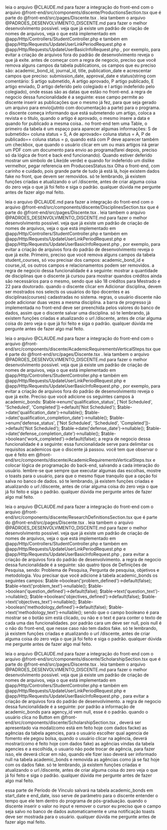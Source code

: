 leia o arquivo @CLAUDE.md para fazer a integração do front-end com o arquivo @front-end/src/components/discente/ProductionsSection.tsx que é parte do @front-end/src/pages/Discente.tsx .
leia tambem o arquivo @PADROES_DESENVOLVIMENTO_DISCENTE.md para fazer o melhor desenvolvimento possível. 
veja que já existe um padrão de criação de nomes de arquivos, veja o que está implementado em @app/Http/Controllers/StudentController.php e também em @app/Http/Requests/UpdateUserLinkPeriodRequest.php e @app/Http/Requests/UpdateUserBasicInfoRequest.php , por exemplo, para evitar a criação de arquivos fora do padrão de desenvolvimento reveja o que já exite.
antes de começar com a regra de negocio, preciso que você remova alguns campos da tabela publications, os campos que eu preciso são: 
academic_bond_id, journal_id, title, publication_date e acrescentar campos que preciso: submission_date, approval_date e status(string com comentário: S artigo submetido, A artigo aprovado, P artigo publicado, E artigo enviado, D artigo deferido pelo colegiado e I artigo indeferido pelo colegiado), onde essas são as datas que estão no front-end.
a regra de negocio dessa funcionalidade é a seguinte: esse campo permite ao discente inserir as publicações que o mesmo já fez, para que seja gerado um arquivo para envio(jutnto com documentação a parte) para o programa. o discente começa informando que está submetendo um artigo, coloca a revista e o titulo, quando o artigo é aprovado, o mesmo insere a data e quando for publicado a mesma coisa.. no front-end tem uma Table, o primeiro da tabela é um espaço para aparecer algumas informações:
S de submetido= coluna status = S,
A de aprovado= coluna status = A,
P de publicado== coluna status = p,
quando está com P deve aparecer também um checkbox, que quando o usuário clicar em um ou mais artigos irá gerar um PDF com um documento para envio ao programa(farei depois, preciso só da lógica de front e back end funcionando).
Quando estiver deferido mostrar um simbolo de Like(de verde) e quando for indeferido um dislike vermelhor, pegar referencia em ProducoesStatus.tsx
Olha o front-end, com carinho e cuidado, pois grande parte de tudo já está lá, hoje existem dados fake no front, que devem ser removidos.
só te lembrando, já existem funções criadas e atualizando o url /discente, antes de criar alguma coisa do zero veja o que já foi feito e siga o padrão. qualquer dúvida me pergunte antes de fazer algo mal feito.



leia o arquivo @CLAUDE.md para fazer a integração do front-end com o arquivo @front-end/src/components/discente/DisciplinesSection.tsx que é parte do @front-end/src/pages/Discente.tsx .
leia tambem o arquivo @PADROES_DESENVOLVIMENTO_DISCENTE.md para fazer o melhor desenvolvimento possível. 
veja que já existe um padrão de criação de nomes de arquivos, veja o que está implementado em @app/Http/Controllers/StudentController.php e também em @app/Http/Requests/UpdateUserLinkPeriodRequest.php e @app/Http/Requests/UpdateUserBasicInfoRequest.php , por exemplo, para evitar a criação de arquivos fora do padrão de desenvolvimento reveja o que já exite.
Primeiro, preciso que você remova alguns campos da tabela student_courses, só vou precisar dos campos: academic_bond_id e course_id, os outros campos e relacionamentos podem ser removidos.
a regra de negocio dessa funcionalidade é a seguinte: mostrar a quantidade de disciplinas que o discente já cursou para mostrar quandos créditos ainda são necessários para o mesmo, sendo que são 18 créditos para Mestrado e 22 para doutorado. quando o discente clicar em Adicionar disciplina, devem ser mostrados nos selects os usuários do tipo docentes e as disciplinas(courses) cadastradas no sistema. regras, o usuário discente não pode adicionar duas vezes a mesma disciplina. a barra de progresso já implementada no front-end deve ser preenchida pelos valores do banco de dados, assim que o discente salvar uma disciplina.
só te lembrando, já existem funções criadas e atualizando o url /discente, antes de criar alguma coisa do zero veja o que já foi feito e siga o padrão. qualquer dúvida me pergunte antes de fazer algo mal feito.






leia o arquivo @CLAUDE.md para fazer a integração do front-end com o arquivo @front-end/src/components/discente/AcademicRequirementsVerticalSteps.tsx que é parte do @front-end/src/pages/Discente.tsx . 
leia tambem o arquivo @PADROES_DESENVOLVIMENTO_DISCENTE.md para fazer o melhor desenvolvimento possível. 
veja que já existe um padrão de criação de nomes de arquivos, veja o que está implementado em @app/Http/Controllers/StudentController.php e também em @app/Http/Requests/UpdateUserLinkPeriodRequest.php e @app/Http/Requests/UpdateUserBasicInfoRequest.php , por exemplo, para evitar a criação de arquivos fora do padrão de desenvolvimento reveja o que já exite.
 Preciso que você adicione os seguintes campos à academic_bonds:
            $table->enum('qualification_status', ['Not Scheduled', 'Scheduled', 'Completed'])->default('Not Scheduled');
            $table->date('qualification_date')->nullable();
            $table->date('qualification_completion_date')->nullable();
            $table->enum('defense_status', ['Not Scheduled', 'Scheduled', 'Completed'])->default('Not Scheduled');
            $table->date('defense_date')->nullable();
            $table->date('defense_completion_date')->nullable();
            $table->boolean('work_completed')->default(false);
a regra de negocio dessa funcionalidade é a seguinte: essa funcionalidade serve para delimitar os requisitos academicos que o discente já passou. você tem que observar o que é feito em @front-end/src/components/discente/AcademicRequirementsVerticalSteps.tsx e colocar lógica de programação do back-end, salvando a cada interação do usuário. lembre-se que sempre que executar algumas das escolhas, mostre o toasts para o usuário, para que o mesmo fique tranquilo que a opção foi salva no banco de dados.
só te lembrando, já existem funções criadas e atualizando o url /discente, antes de criar alguma coisa do zero veja o que já foi feito e siga o padrão. qualquer dúvida me pergunte antes de fazer algo mal feito.




leia o arquivo @CLAUDE.md para fazer a integração do front-end com o arquivo @front-end/src/components/discente/ResearchDefinitionsSection.tsx que é parte do @front-end/src/pages/Discente.tsx . leia tambem o arquivo @PADROES_DESENVOLVIMENTO_DISCENTE.md para fazer o melhor desenvolvimento possível. veja que já existe um padrão de criação de nomes de arquivos, veja o que está implementado em @app/Http/Controllers/StudentController.php e também em @app/Http/Requests/UpdateUserLinkPeriodRequest.php e @app/Http/Requests/UpdateUserBasicInfoRequest.php , para evitar a criação de arquivos fora do padrão de desenvolvimento.
a regra de negocio dessa funcionalidade é a seguinte: são quatro tipos de Definições de Pesquisa, sendo: Problema de Pesquisa, Pergunta de pesquisa, objetivos e metodologia. Vou precisar que vocẽ adicione à tabela academic_bonds os seguintes campos: 
            $table->boolean('problem_defined')->default(false);
            $table->text('problem_text')->nullable();
            $table->boolean('question_defined')->default(false);
            $table->text('question_text')->nullable();
            $table->boolean('objectives_defined')->default(false);
            $table->text('objectives_text')->nullable();
            $table->boolean('methodology_defined')->default(false);
            $table->text('methodology_text')->nullable();
sendo que o campo booleano é para mostrar se o botão sim está clicado, ou não e o text é para conter o texto de cada uma das funcionalidades. por padrão cara um deve ser null, pois null é o não do front-end, que nesse caso não tem dados fake. 
só te lembrando, já existem funções criadas e atualizando o url /discente, antes de criar alguma coisa do zero veja o que já foi feito e siga o padrão. qualquer dúvida me pergunte antes de fazer algo mal feito.




leia o arquivo @CLAUDE.md para fazer a integração do front-end com o arquivo @front-end/src/components/discente/ScholarshipSection.tsx que é parte do @front-end/src/pages/Discente.tsx . leia tambem o arquivo @PADROES_DESENVOLVIMENTO_DISCENTE.md para fazer o melhor desenvolvimento possível. veja que já existe um padrão de criação de nomes de arquivos, veja o que está implementado em @app/Http/Controllers/StudentController.php e também em @app/Http/Requests/UpdateUserLinkPeriodRequest.php e @app/Http/Requests/UpdateUserBasicInfoRequest.php , para evitar a criação de arquivos fora do padrão de desenvolvimento.
a regra de negocio dessa funcionalidade é a seguinte: por padrão a informação de academic_bonds para agency_id vem null, esse é o padrão. quando o usuário clica no Button em @front-end/src/components/discente/ScholarshipSection.tsx , deverá ser apresentado via modal(como está em feito hoje com dados facke) as agências da tabela agencies, para o usuário escolher qual agencia de fomento ele pegou bolsa, quando o usuário clicar na agência, deverá mostrar(como é feito hoje com dados fake) as agências vindas da tabela agencies e a escolhida, o usuario não pode trocar de agência, para fazer isso, ele deverá clicar em não, quando ele fizer isso deverá ser informado null na tabela academic_bonds e removida as agências como já se faz hoje com os dados fake. só te lembrando, já existem funções criadas e atualizando o url /discente, antes de criar alguma coisa do zero veja o que já foi feito e siga o padrão. qualquer dúvida me pergunte antes de fazer algo mal feito.

essa parte de Período de Vínculo salvará na tabela academic_bonds em start_date e end_date, isso serve de parâmetro para o discente entender o tempo que ele tem dentro do programa de pós-graduação. quando o discente inserir o valor no input e remover o cursor eu preciso que o campo seja salvo no banco de dados automaticamente e uma notificação toasts deve ser mostrada para o usuário. qualquer dúvida me pergunte antes de fazer algo mal feito.
